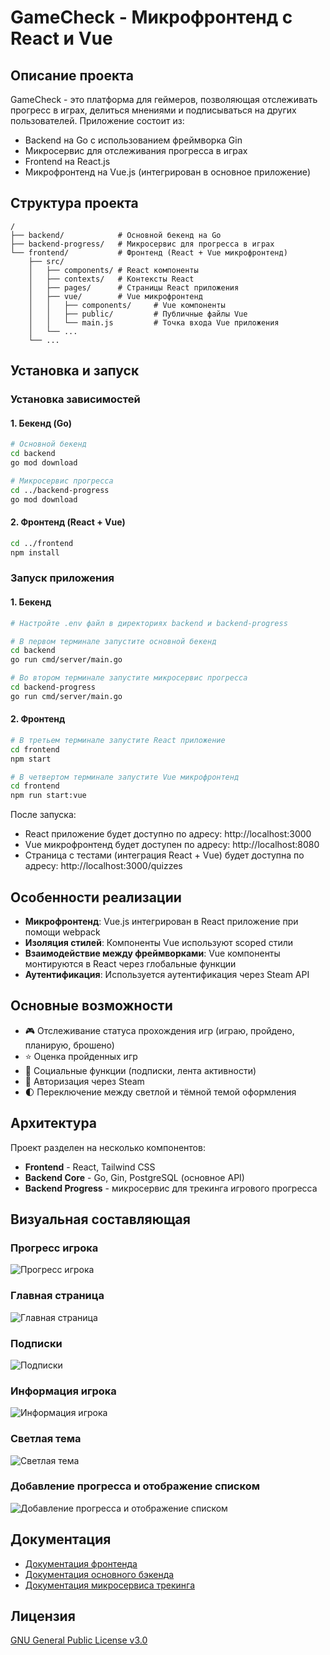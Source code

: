 # GameCheck - Микрофронтенд с React и Vue

## Описание проекта

GameCheck - это платформа для геймеров, позволяющая отслеживать прогресс в играх, делиться мнениями и подписываться на других пользователей. Приложение состоит из:

- Backend на Go с использованием фреймворка Gin
- Микросервис для отслеживания прогресса в играх
- Frontend на React.js
- Микрофронтенд на Vue.js (интегрирован в основное приложение)

## Структура проекта

```
/
├── backend/            # Основной бекенд на Go
├── backend-progress/   # Микросервис для прогресса в играх
└── frontend/           # Фронтенд (React + Vue микрофронтенд)
    ├── src/
    │   ├── components/ # React компоненты
    │   ├── contexts/   # Контексты React
    │   ├── pages/      # Страницы React приложения
    │   ├── vue/        # Vue микрофронтенд
    │   │   ├── components/     # Vue компоненты
    │   │   ├── public/         # Публичные файлы Vue
    │   │   └── main.js         # Точка входа Vue приложения
    │   └── ...
    └── ...
```

## Установка и запуск

### Установка зависимостей

#### 1. Бекенд (Go)

```bash
# Основной бекенд
cd backend
go mod download

# Микросервис прогресса
cd ../backend-progress
go mod download
```

#### 2. Фронтенд (React + Vue)

```bash
cd ../frontend
npm install
```

### Запуск приложения

#### 1. Бекенд

```bash
# Настройте .env файл в директориях backend и backend-progress

# В первом терминале запустите основной бекенд
cd backend
go run cmd/server/main.go

# Во втором терминале запустите микросервис прогресса
cd backend-progress
go run cmd/server/main.go
```

#### 2. Фронтенд

```bash
# В третьем терминале запустите React приложение
cd frontend
npm start

# В четвертом терминале запустите Vue микрофронтенд
cd frontend
npm run start:vue
```

После запуска:
- React приложение будет доступно по адресу: http://localhost:3000
- Vue микрофронтенд будет доступен по адресу: http://localhost:8080
- Страница с тестами (интеграция React + Vue) будет доступна по адресу: http://localhost:3000/quizzes

## Особенности реализации

- **Микрофронтенд**: Vue.js интегрирован в React приложение при помощи webpack
- **Изоляция стилей**: Компоненты Vue используют scoped стили
- **Взаимодействие между фреймворками**: Vue компоненты монтируются в React через глобальные функции
- **Аутентификация**: Используется аутентификация через Steam API

## Основные возможности

- 🎮 Отслеживание статуса прохождения игр (играю, пройдено, планирую, брошено)
- ⭐ Оценка пройденных игр
- 👥 Социальные функции (подписки, лента активности)
- 🔐 Авторизация через Steam
- 🌓 Переключение между светлой и тёмной темой оформления

## Архитектура

Проект разделен на несколько компонентов:

- **Frontend** - React, Tailwind CSS
- **Backend Core** - Go, Gin, PostgreSQL (основное API)
- **Backend Progress** - микросервис для трекинга игрового прогресса

## Визуальная составляющая
### Прогресс игрока
![Прогресс игрока](https://github.com/user-attachments/assets/9a1eba09-3a0e-4143-afd9-c1401049f154)
### Главная страница
![Главная страница](https://github.com/user-attachments/assets/a9482b08-3a19-43c5-a2a3-1faca0888797)
### Подписки
![Подписки](https://github.com/user-attachments/assets/a57d41ac-bd1d-499d-ac34-03e098e6b79c)
### Информация игрока
![Информация игрока](https://github.com/user-attachments/assets/2112223a-7d1f-4487-a1a0-e8dcbe1c9019)
### Светлая тема
![Светлая тема](https://github.com/user-attachments/assets/75a8cde4-a8bc-4591-af38-570914f4649f)
### Добавление прогресса и отображение списком
![Добавление прогресса и отображение списком](https://github.com/user-attachments/assets/ad4b1dd8-df42-48f6-b2f1-aef9960b43aa)

## Документация

- [Документация фронтенда](./frontend/README.md)
- [Документация основного бэкенда](./backend/README.md)
- [Документация микросервиса трекинга](./backend-progress/README.md)

## Лицензия

[GNU General Public License v3.0](https://github.com/darkfated/gamecheck/blob/master/LICENSE)
